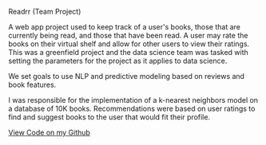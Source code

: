 Readrr (Team Project)

A web app project used to keep track of a user's books, those that are currently being read, and those that have been 
read. A user may rate the books on their virtual shelf and allow for other users to view their ratings. This was a 
greenfield project and the data science team was tasked with setting the parameters for the project as it applies to 
data science. 

We set goals to use NLP and predictive modeling based on reviews and book features. 

I was responsible for the implementation of a k-nearest neighbors model on a database of 10K books. Recommendations 
were based on user ratings to find and suggest books to the user that would fit their profile.

[View Code on my Github]("https://github.com/Lambda-School-Labs/betterreads-ds")
